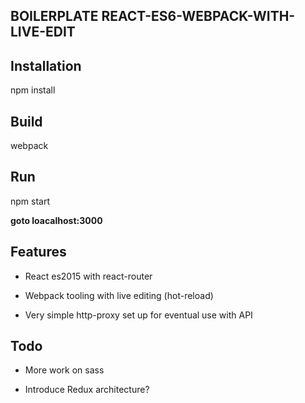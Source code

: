 ## BOILERPLATE REACT-ES6-WEBPACK-WITH-LIVE-EDIT

## Installation
npm install

## Build
webpack

## Run
npm start

**goto loacalhost:3000**

## Features
* React es2015 with react-router

* Webpack tooling with live editing (hot-reload)

* Very simple http-proxy set up for eventual use with API


## Todo
* More work on sass

* Introduce Redux architecture?
